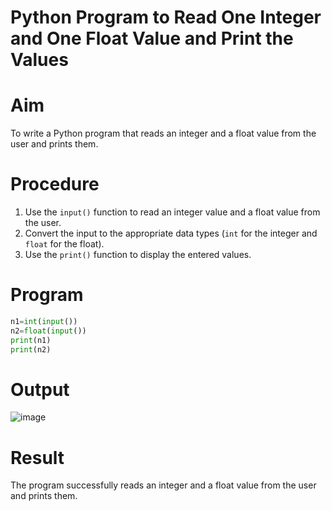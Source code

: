 # Python Program to Read One Integer and One Float Value and Print the Values

# Aim
To write a Python program that reads an integer and a float value from the user and prints them.

# Procedure
1. Use the `input()` function to read an integer value and a float value from the user.
2. Convert the input to the appropriate data types (`int` for the integer and `float` for the float).
3. Use the `print()` function to display the entered values.
# Program
```python
n1=int(input())
n2=float(input())
print(n1)
print(n2)
```

# Output

![image](https://github.com/user-attachments/assets/3ec300cf-b21d-4b7c-9bf0-e4dd7fec21cc)

# Result
The program successfully reads an integer and a float value from the user and prints them.

